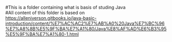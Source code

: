 #This is a folder containing what is basis of studing Java</br>
#All content of this folder is based on </br>
https://alleniverson.gitbooks.io/java-basic-introduction/content/%E7%AC%AC2%E7%AB%A0%20Java%E7%BC%96%E7%A8%8B%E5%9F%BA%E7%A1%80/Java%E8%AF%AD%E6%B3%95%E5%9F%BA%E7%A1%80-1.html
